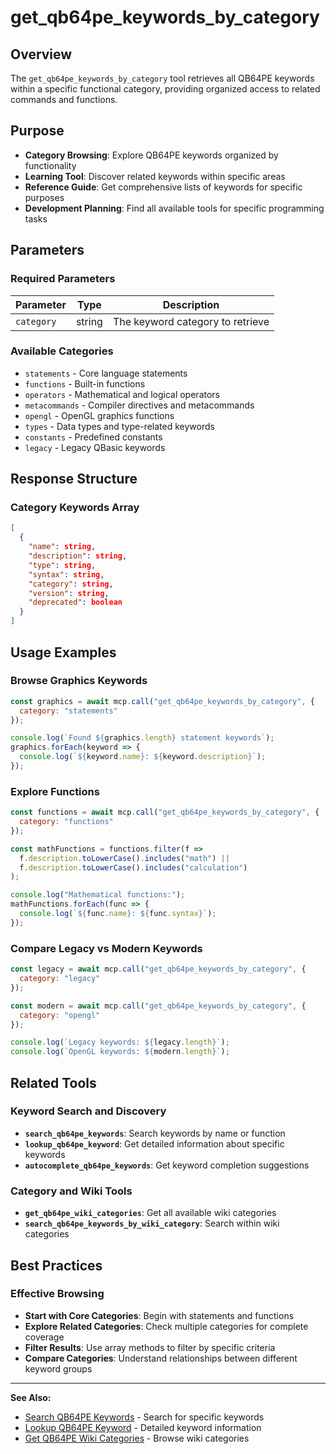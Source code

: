 # get_qb64pe_keywords_by_category

## Overview
The `get_qb64pe_keywords_by_category` tool retrieves all QB64PE keywords within a specific functional category, providing organized access to related commands and functions.

## Purpose
- **Category Browsing**: Explore QB64PE keywords organized by functionality
- **Learning Tool**: Discover related keywords within specific areas
- **Reference Guide**: Get comprehensive lists of keywords for specific purposes
- **Development Planning**: Find all available tools for specific programming tasks

## Parameters

### Required Parameters
| Parameter | Type | Description |
|-----------|------|-------------|
| `category` | string | The keyword category to retrieve |

### Available Categories
- `statements` - Core language statements
- `functions` - Built-in functions
- `operators` - Mathematical and logical operators
- `metacommands` - Compiler directives and metacommands
- `opengl` - OpenGL graphics functions
- `types` - Data types and type-related keywords
- `constants` - Predefined constants
- `legacy` - Legacy QBasic keywords

## Response Structure

### Category Keywords Array
```json
[
  {
    "name": string,
    "description": string,
    "type": string,
    "syntax": string,
    "category": string,
    "version": string,
    "deprecated": boolean
  }
]
```

## Usage Examples

### Browse Graphics Keywords
```javascript
const graphics = await mcp.call("get_qb64pe_keywords_by_category", {
  category: "statements"
});

console.log(`Found ${graphics.length} statement keywords`);
graphics.forEach(keyword => {
  console.log(`${keyword.name}: ${keyword.description}`);
});
```

### Explore Functions
```javascript
const functions = await mcp.call("get_qb64pe_keywords_by_category", {
  category: "functions"
});

const mathFunctions = functions.filter(f => 
  f.description.toLowerCase().includes("math") || 
  f.description.toLowerCase().includes("calculation")
);

console.log("Mathematical functions:");
mathFunctions.forEach(func => {
  console.log(`${func.name}: ${func.syntax}`);
});
```

### Compare Legacy vs Modern Keywords
```javascript
const legacy = await mcp.call("get_qb64pe_keywords_by_category", {
  category: "legacy"
});

const modern = await mcp.call("get_qb64pe_keywords_by_category", {
  category: "opengl"
});

console.log(`Legacy keywords: ${legacy.length}`);
console.log(`OpenGL keywords: ${modern.length}`);
```

## Related Tools

### Keyword Search and Discovery
- **`search_qb64pe_keywords`**: Search keywords by name or function
- **`lookup_qb64pe_keyword`**: Get detailed information about specific keywords
- **`autocomplete_qb64pe_keywords`**: Get keyword completion suggestions

### Category and Wiki Tools
- **`get_qb64pe_wiki_categories`**: Get all available wiki categories
- **`search_qb64pe_keywords_by_wiki_category`**: Search within wiki categories

## Best Practices

### Effective Browsing
- **Start with Core Categories**: Begin with statements and functions
- **Explore Related Categories**: Check multiple categories for complete coverage
- **Filter Results**: Use array methods to filter by specific criteria
- **Compare Categories**: Understand relationships between different keyword groups

---

**See Also:**
- [Search QB64PE Keywords](./search_qb64pe_keywords.md) - Search for specific keywords
- [Lookup QB64PE Keyword](./lookup_qb64pe_keyword.md) - Detailed keyword information
- [Get QB64PE Wiki Categories](./get_qb64pe_wiki_categories.md) - Browse wiki categories
